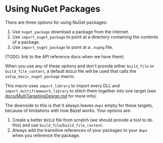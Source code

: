 # Using NuGet Packages

There are three options for using NuGet packages:

1. Use `nuget_package` download a package from the internet.
2. Use `import_nuget_package` to point at a directory containing the contents
   of a package.
3. Use `import_nuget_package` to point at a `.nupkg` file.

(TODO: link to the API reference docs when we have them)

When you use any of these options and don't provide either `build_file` or
`build_file_content`, a default `BUILD` file will be used that calls the
`setup_basic_nuget_package` macro.

This macro uses `import_library` to import every DLL and
`import_multiframework_library` to stitch them together into one target (see
[docs/MultiTargetingDesign.md](docs/MultiTargetingDesign.md) for more info).

The downside to this is that it always leaves `deps` empty for these targets,
because of limitations with how Bazel works. Your options are:

1. Create a better `BUILD` file from scratch (we should provide a tool to do
   this) and use `build_file`/`build_file_content`.
2. Always add the transitive references of your packages to your `deps` when
   you reference the package.


